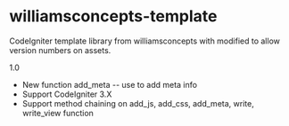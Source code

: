 williamsconcepts-template
=========================

CodeIgniter template library from williamsconcepts with modified to allow version numbers on assets.

1.0
* New function add_meta -- use to add meta info
* Support CodeIgniter 3.X
* Support method chaining on add_js, add_css, add_meta, write, write_view function